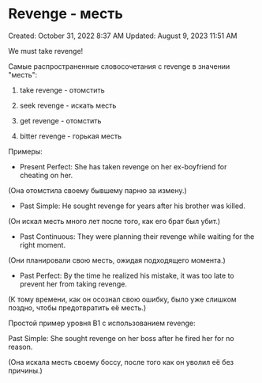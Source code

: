 # Revenge - месть

Created: October 31, 2022 8:37 AM
Updated: August 9, 2023 11:51 AM

We must take revenge!

Самые распространенные словосочетания с revenge в значении "месть":

1. take revenge - отомстить

2. seek revenge - искать месть

3. get revenge - отомстить

4. bitter revenge - горькая месть

Примеры:

- Present Perfect: She has taken revenge on her ex-boyfriend for cheating on her.

(Она отомстила своему бывшему парню за измену.)

- Past Simple: He sought revenge for years after his brother was killed.

(Он искал месть много лет после того, как его брат был убит.)

- Past Continuous: They were planning their revenge while waiting for the right moment.

(Они планировали свою месть, ожидая подходящего момента.)

- Past Perfect: By the time he realized his mistake, it was too late to prevent her from taking revenge.

(К тому времени, как он осознал свою ошибку, было уже слишком поздно, чтобы предотвратить её месть.)

Простой пример уровня B1 с использованием revenge:

Past Simple: She sought revenge on her boss after he fired her for no reason.

(Она искала месть своему боссу, после того как он уволил её без причины.)